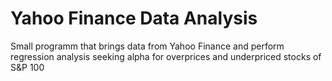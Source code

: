 # Yahoo Finance Data Analysis
Small programm that brings data from Yahoo Finance and perform regression analysis seeking alpha for overprices and underpriced stocks of S&amp;P 100
